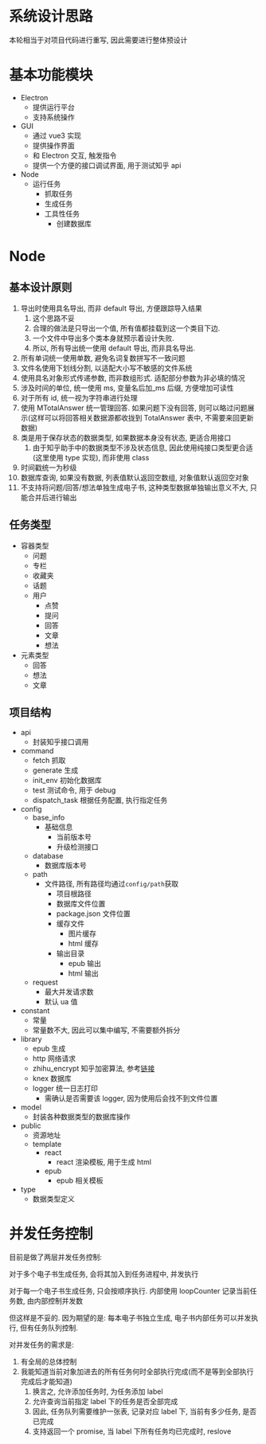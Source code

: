 # 系统设计思路

本轮相当于对项目代码进行重写, 因此需要进行整体预设计

# 基本功能模块

- Electron
  - 提供运行平台
  - 支持系统操作
- GUI
  - 通过 vue3 实现
  - 提供操作界面
  - 和 Electron 交互, 触发指令
  - 提供一个方便的接口调试界面, 用于测试知乎 api
- Node
  - 运行任务
    - 抓取任务
    - 生成任务
    - 工具性任务
      - 创建数据库

# Node

## 基本设计原则

1.  导出时使用具名导出, 而非 default 导出, 方便跟踪导入结果
    1.  这个思路不妥
    2.  合理的做法是只导出一个值, 所有值都挂载到这一个类目下边.
    3.  一个文件中导出多个类本身就预示着设计失败.
    4.  所以, 所有导出统一使用 default 导出, 而非具名导出.
2.  所有单词统一使用单数, 避免名词复数拼写不一致问题
3.  文件名使用下划线分割, 以适配大小写不敏感的文件系统
4.  使用具名对象形式传递参数, 而非数组形式. 适配部分参数为非必填的情况
5.  涉及时间的单位, 统一使用 ms, 变量名后加\_ms 后缀, 方便增加可读性
6.  对于所有 id, 统一视为字符串进行处理
7.  使用 MTotalAnswer 统一管理回答. 如果问题下没有回答, 则可以略过问题展示(这样可以将回答相关数据源都收拢到 TotalAnswer 表中, 不需要来回更新数据)
8.  类是用于保存状态的数据类型, 如果数据本身没有状态, 更适合用接口
    1.  由于知乎助手中的数据类型不涉及状态信息, 因此使用纯接口类型更合适(这里使用 type 实现), 而非使用 class
9.  时间戳统一为秒级
10. 数据库查询, 如果没有数据, 列表值默认返回空数组, 对象值默认返回空对象
11. 不支持将问题/回答/想法单独生成电子书, 这种类型数据单独输出意义不大, 只能合并后进行输出

## 任务类型

- 容器类型
  - 问题
  - 专栏
  - 收藏夹
  - 话题
  - 用户
    - 点赞
    - 提问
    - 回答
    - 文章
    - 想法
- 元素类型
  - 回答
  - 想法
  - 文章

## 项目结构

- api
  - 封装知乎接口调用
- command
  - fetch 抓取
  - generate 生成
  - init_env 初始化数据库
  - test 测试命令, 用于 debug
  - dispatch_task 根据任务配置, 执行指定任务
- config
  - base_info
    - 基础信息
      - 当前版本号
      - 升级检测接口
  - database
    - 数据库版本号
  - path
    - 文件路径, 所有路径均通过`config/path`获取
      - 项目根路径
      - 数据库文件位置
      - package.json 文件位置
      - 缓存文件
        - 图片缓存
        - html 缓存
      - 输出目录
        - epub 输出
        - html 输出
  - request
    - 最大并发请求数
    - 默认 ua 值
- constant
  - 常量
  - 常量数不大, 因此可以集中编写, 不需要额外拆分
- library
  - epub 生成
  - http 网络请求
  - zhihu_encrypt 知乎加密算法, 参考[链接](https://github.com/niudai/VSCode-Zhihu/blob/master/src/util/g_encrypt.js)
  - knex 数据库
  - logger 统一日志打印
    - 需确认是否需要该 logger, 因为使用后会找不到文件位置
- model
  - 封装各种数据类型的数据库操作
- public
  - 资源地址
  - template
    - react
      - react 渲染模板, 用于生成 html
    - epub
      - epub 相关模板
- type
  - 数据类型定义

# 并发任务控制

目前是做了两层并发任务控制:

对于多个电子书生成任务, 会将其加入到任务进程中, 并发执行

对于每一个电子书生成任务, 只会按顺序执行. 内部使用 loopCounter 记录当前任务数, 由内部控制并发数

但这样是不妥的. 因为期望的是: 每本电子书独立生成, 电子书内部任务可以并发执行, 但有任务队列控制.

对并发任务的需求是:

1.  有全局的总体控制
2.  我能知道当前对象加进去的所有任务何时全部执行完成(而不是等到全部执行完成后才能知道)
    1.  换言之, 允许添加任务时, 为任务添加 label
    2.  允许查询当前指定 label 下的任务是否全部完成
    3.  因此, 任务队列需要维护一张表, 记录对应 label 下, 当前有多少任务, 是否已完成
    4.  支持返回一个 promise, 当 label 下所有任务均已完成时, reslove
